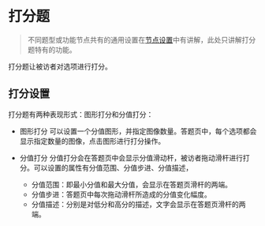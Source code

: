 ```index

```

```tag

```

```summary

```
# 打分题

> 不同题型或功能节点共有的通用设置在[节点设置](../node-setting/concept.md)中有讲解，此处只讲解打分题特有的功能。

打分题让被访者对选项进行打分。

## 打分设置

打分题有两种表现形式：图形打分和分值打分：

+ 图形打分
可以设置一个分值图形，并指定图像数量。答题页中，每个选项都会显示指定数量的图像，点击图形进行打分操作。

+ 分值打分
分值打分会在答题页中会显示分值滑动杆，被访者拖动滑杆进行打分。可以设置的属性有分值范围、分值步进、分值描述，
  + 分值范围：即最小分值和最大分值，会显示在答题页滑杆的两端。
  + 分值步进：答题页中每次拖动滑杆所造成的分值变化幅度。
  + 分值描述：分别是对低分和高分的描述，文字会显示在答题页滑杆的两端。
